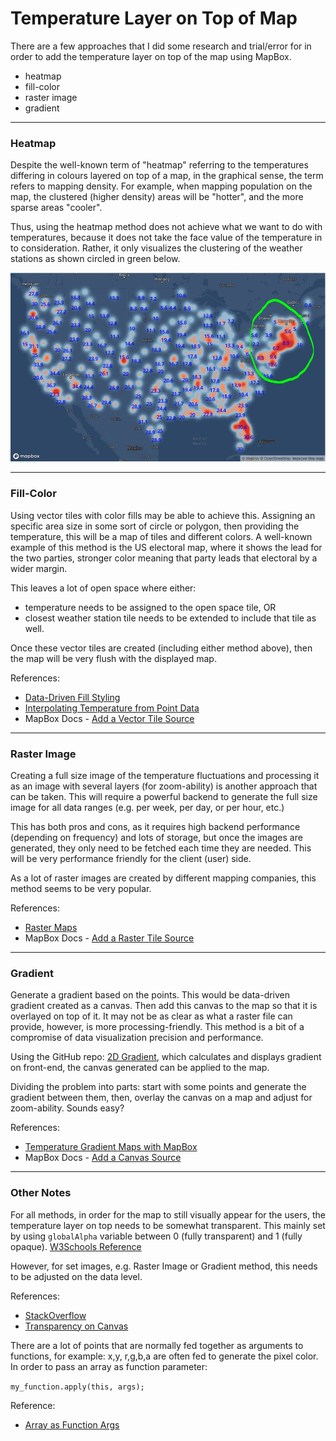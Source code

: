 Temperature Layer on Top of Map
===============================
There are a few approaches that I did some research and trial/error for in order to add the temperature layer on top of the map using MapBox.

*  heatmap
*  fill-color
*  raster image
*  gradient

------

### Heatmap
Despite the well-known term of "heatmap" referring to the temperatures differing in colours layered on top of a map, in the graphical sense, the term refers to mapping density. For example, when mapping population on the map, the clustered (higher density) areas will be "hotter", and the more sparse areas "cooler".

Thus, using the heatmap method does not achieve what we want to do with temperatures, because it does not take the face value of the temperature in to consideration. Rather, it only visualizes the clustering of the weather stations as shown circled in green below.

![image](/static/img/markdowns/heatmap_method.JPG)

------

### Fill-Color
Using vector tiles with color fills may be able to achieve this. Assigning an specific area size in some sort of circle or polygon, then providing the temperature, this will be a map of tiles and different colors. A well-known example of this method is the US electoral map, where it shows the lead for the two parties, stronger color meaning that party leads that electoral by a wider margin.

This leaves a lot of open space where either:
*  temperature needs to be assigned to the open space tile, OR
*  closest weather station tile needs to be extended to include that tile as well.

Once these vector tiles are created (including either method above), then the map will be very flush with the displayed map.

References: 

*  [Data-Driven Fill Styling](https://blog.mapbox.com/data-driven-styling-for-fill-layers-in-mapbox-gl-js-80bb5292af4e)
*  [Interpolating Temperature from Point Data](https://stackoverflow.com/questions/60859233/generating-a-continuous-interpolated-surface-from-point-data-with-mapbox-gl-js)
*  MapBox Docs - [Add a Vector Tile Source](https://docs.mapbox.com/mapbox-gl-js/example/vector-source/)

------

### Raster Image
Creating a full size image of the temperature fluctuations and processing it as an image with several layers (for zoom-ability) is another approach that can be taken. This will require a powerful backend to generate the full size image for all data ranges (e.g. per week, per day, or per hour, etc.)

This has both pros and cons, as it requires high backend performance (depending on frequency) and lots of storage, but once the images are generated, they only need to be fetched each time they are needed. This will be very performance friendly for the client (user) side.

As a lot of raster images are created by different mapping companies, this method seems to be very popular.

References: 

*  [Raster Maps](https://javascriptstore.com/2017/11/08/raster-maps/)
*  MapBox Docs - [Add a Raster Tile Source](https://docs.mapbox.com/mapbox-gl-js/example/map-tiles/)

------

### Gradient
Generate a gradient based on the points. This would be data-driven gradient created as a canvas. Then add this canvas to the map so that it is overlayed on top of it. It may not be as clear as what a raster file can provide, however, is more processing-friendly. This method is a bit of a compromise of data visualization precision and performance.

Using the GitHub repo: [2D Gradient](https://github.com/dismedia/gradient2d), which calculates and displays gradient on front-end, the canvas generated can be applied to the map.

Dividing the problem into parts: start with some points and generate the gradient between them, then, overlay the canvas on a map and adjust for zoom-ability. Sounds easy? 

References:

*  [Temperature Gradient Maps with MapBox](https://blog.ndustrial.io/temperature-gradient-maps-with-mapbox-gl-9f97fb44d5f2)
*  MapBox Docs - [Add a Canvas Source](https://docs.mapbox.com/mapbox-gl-js/example/canvas-source/)

------

### Other Notes
For all methods, in order for the map to still visually appear for the users, the temperature layer on top needs to be somewhat transparent. This mainly set by using `globalAlpha` variable between 0 (fully transparent) and 1 (fully opaque). [W3Schools Reference](https://www.w3schools.com/tags/canvas_globalalpha.asp)

However, for set images, e.g. Raster Image or Gradient method, this needs to be adjusted on the data level. 

References:

*  [StackOverflow](https://stackoverflow.com/questions/8961009/canvas-globalalpha-doesnt-affect-images)
*  [Transparency on Canvas](https://www.patrick-wied.at/blog/how-to-create-transparency-in-images-with-html5canvas)

There are a lot of points that are normally fed together as arguments to functions, for example: x,y, r,g,b,a are often fed to generate the pixel color. In order to pass an array as function parameter:

`my_function.apply(this, args);`

Reference:

*  [Array as Function Args](https://stackoverflow.com/questions/2856059/passing-an-array-as-a-function-parameter-in-javascript)
